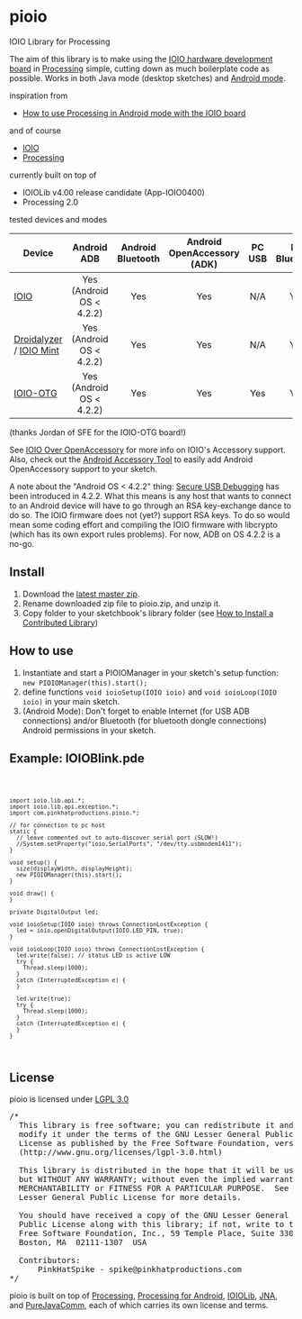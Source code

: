 pioio
=====

IOIO Library for Processing

The aim of this library is to make using the [IOIO hardware development board](https://github.com/ytai/ioio/wiki) in [Processing](http://processing.org/) simple, cutting down as much boilerplate code as possible. 
Works in both Java mode (desktop sketches) and [Android mode](http://wiki.processing.org/w/Android).

inspiration from 
* [How to use Processing in Android mode with the IOIO board](http://benatwork.cc/how-to-use-processing-in-android-mode-with-the-ioio-board/)

and of course
* [IOIO](https://github.com/ytai/ioio/wiki)
* [Processing](http://processing.org/)

currently built on top of
* IOIOLib v4.00 release candidate (App-IOIO0400)
* Processing 2.0

tested devices and modes

Device                                                                                    | Android ADB              | Android Bluetooth | Android OpenAccessory (ADK) | PC USB | PC Bluetooth
------------------------------------------------------------------------------------------|:------------------------:|:-----------------:|:---------------------------:|:------:|:-----------:
[IOIO](https://www.sparkfun.com/products/10585)                                           | Yes (Android OS < 4.2.2) | Yes               | Yes                         | N/A    | Yes
[Droidalyzer](http://droidalyzer.com) / [IOIO Mint](http://www.adafruit.com/products/885) | Yes (Android OS < 4.2.2) | Yes               | Yes                         | N/A    | Yes 
[IOIO-OTG](https://www.sparkfun.com/products/11343)                                       | Yes (Android OS < 4.2.2) | Yes               | Yes                         | Yes    | Yes
(thanks Jordan of SFE for the IOIO-OTG board!)

See [IOIO Over OpenAccessory](https://github.com/ytai/ioio/wiki/IOIO-Over-OpenAccessory) for more info on IOIO's Accessory support.
Also, check out the [Android Accessory Tool](https://github.com/PinkHatSpike/AndroidAccessoryTool) to easily add Android OpenAccessory support to your sketch.

A note about the "Android OS < 4.2.2" thing: [Secure USB Debugging](http://nelenkov.blogspot.com/2013/02/secure-usb-debugging-in-android-422.html) has been introduced in 4.2.2.
What this means is any host that wants to connect to an Android device will have to go through an RSA key-exchange dance to do so.
The IOIO firmware does not (yet?) support RSA keys. To do so would mean some coding effort and compiling the IOIO firmware with libcrypto (which has its own export rules problems).
For now, ADB on OS 4.2.2 is a no-go.

Install
-------
1. Download the [latest master zip](https://github.com/PinkHatSpike/pioio/archive/app-400rc.zip).
2. Rename downloaded zip file to pioio.zip, and unzip it.
3. Copy folder to your sketchbook's library folder (see [How to Install a Contributed Library](http://wiki.processing.org/w/How_to_Install_a_Contributed_Library))

How to use
----------
1. Instantiate and start a PIOIOManager in your sketch's setup function: <code>new PIOIOManager(this).start();</code>
2. define functions <code>void ioioSetup(IOIO ioio)</code> and <code>void ioioLoop(IOIO ioio)</code> in your main sketch.
3. (Android Mode): Don't forget to enable Internet (for USB ADB connections) and/or Bluetooth (for bluetooth dongle connections) Android permissions in your sketch.  

Example: IOIOBlink.pde
----------------------
<code>
    
    import ioio.lib.api.*;
    import ioio.lib.api.exception.*;
    import com.pinkhatproductions.pioio.*;

    // for connection to pc host
    static {
      // leave commented out to auto-discover serial port (SLOW!)  
      //System.setProperty("ioio.SerialPorts", "/dev/tty.usbmodem1411");
    }

    void setup() {
      size(displayWidth, displayHeight);
      new PIOIOManager(this).start();
    }

    void draw() {
    }

    private DigitalOutput led;

    void ioioSetup(IOIO ioio) throws ConnectionLostException {
      led = ioio.openDigitalOutput(IOIO.LED_PIN, true);
    }

    void ioioLoop(IOIO ioio) throws ConnectionLostException {
      led.write(false); // status LED is active LOW
      try {
        Thread.sleep(1000);
      }
      catch (InterruptedException e) {
      }

      led.write(true);
      try {
        Thread.sleep(1000);
      }
      catch (InterruptedException e) {
      }
    }

</code>

License
-------
pioio is licensed under [LGPL 3.0](http://www.gnu.org/licenses/lgpl-3.0.html)

<pre>
/*
  This library is free software; you can redistribute it and/or
  modify it under the terms of the GNU Lesser General Public
  License as published by the Free Software Foundation, version 3.0.
  (http://www.gnu.org/licenses/lgpl-3.0.html)

  This library is distributed in the hope that it will be useful,
  but WITHOUT ANY WARRANTY; without even the implied warranty of
  MERCHANTABILITY or FITNESS FOR A PARTICULAR PURPOSE.  See the GNU
  Lesser General Public License for more details.

  You should have received a copy of the GNU Lesser General
  Public License along with this library; if not, write to the
  Free Software Foundation, Inc., 59 Temple Place, Suite 330,
  Boston, MA  02111-1307  USA
  
  Contributors:
      PinkHatSpike - spike@pinkhatproductions.com
*/
</pre>

pioio is built on top of [Processing](https://github.com/processing/processing), [Processing for Android](https://github.com/processing/processing-android), [IOIOLib](https://github.com/ytai/ioio/wiki), [JNA](https://github.com/twall/jna), and [PureJavaComm](http://www.sparetimelabs.com/purejavacomm/purejavacomm.php), each of which carries its own license and terms.